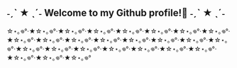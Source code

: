 ##                                                           ˗ˏˋ ★ ˎˊ˗ Welcome to my Github profile!👋 ˗ˏˋ ★ ˎˊ˗

☆⋆｡𖦹°‧★☆⋆｡𖦹°‧★☆⋆｡𖦹°‧★☆⋆｡𖦹°‧★☆⋆｡𖦹°‧★☆⋆｡𖦹°‧★☆⋆｡𖦹°‧★☆⋆｡𖦹°‧★☆⋆｡𖦹°‧★☆⋆｡𖦹°‧★☆⋆｡𖦹°‧★☆⋆｡𖦹°‧★☆⋆｡𖦹°‧★☆⋆｡𖦹°‧★☆⋆｡𖦹°‧★☆⋆｡𖦹°‧★☆⋆｡𖦹°‧★☆⋆｡𖦹°‧★☆⋆｡𖦹°‧★☆⋆｡𖦹°‧★☆⋆｡𖦹°‧★☆⋆｡𖦹°‧★☆⋆｡𖦹°‧★☆⋆｡𖦹°‧★☆⋆｡𖦹°‧★☆⋆｡𖦹°
